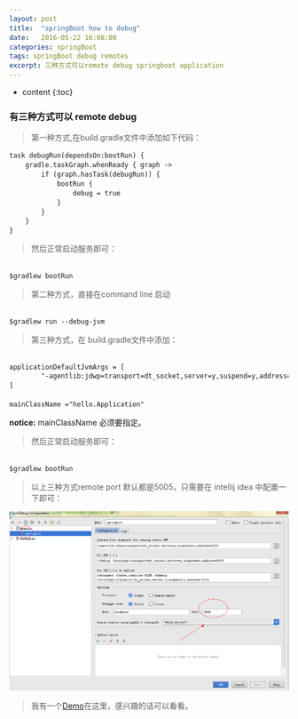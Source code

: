 ```yaml
---
layout: post
title:  "springBoot how to debug"
date:   2016-05-22 16:08:00
categories: springBoot
tags: springBoot debug remotes
excerpt: 三种方式可以remote debug springboot application
---
```

* content
{:toc}

###  有三种方式可以 remote debug

>第一种方式,在build.gradle文件中添加如下代码：

```xml
task debugRun(dependsOn:bootRun) {
    gradle.taskGraph.whenReady { graph ->
        if (graph.hasTask(debugRun)) {
            bootRun {
                debug = true
            }
        }
    }
}

```

>然后正常启动服务即可：

```xml

$gradlew bootRun

```

>第二种方式，直接在command line 启动  

```xml

$gradlew run --debug-jvm

```  

>第三种方式，在 build.gradle文件中添加：

```xml

applicationDefaultJvmArgs = [
        "-agentlib:jdwp=transport=dt_socket,server=y,suspend=y,address=5005"
]

mainClassName ="hello.Application"

```
**notice:** mainClassName 必须要指定。

>然后正常启动服务即可：

```xml

$gradlew bootRun

```  

>以上三种方式remote port 默认都是5005，只需要在 intellij idea 中配置一下即可：

![intellijConfiguration](https://raw.githubusercontent.com/levioZ/levioZ.github.io/master/images/intellijConfiguration.png)

>我有一个[Demo](https://github.com/levioZ/gradle_springMVC_resful_mybatis)在这里，感兴趣的话可以看看。
